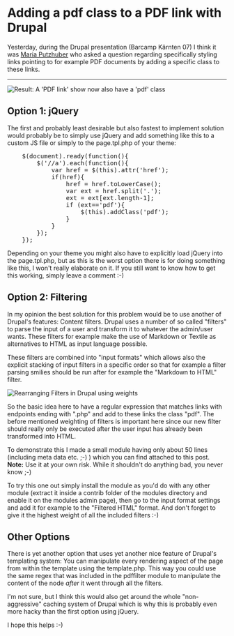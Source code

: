 # Adding a pdf class to a PDF link with Drupal

Yesterday, during the Drupal presentation (Barcamp Kärnten 07) I think it was [Maria Putzhuber](http://www.putzhuber.net/) who asked a question regarding specifically styling links pointing to for example PDF documents by adding a specific class to these links.



-------------------------------



<img src="http://zerokspot.com/uploads/pdffilter-result.png" alt="Result: A 'PDF link' show now also have a 'pdf' class" class="figure"/>

## Option 1: jQuery

The first and probably least desirable but also fastest to implement solution would probably be to simply use jQuery and add something like this to a custom JS file or simply to the page.tpl.php of your theme:

<pre class="code javascript">
	<span class="nx">$</span><span class="p">(</span><span class="nb">document</span><span class="p">).</span><span class="nx">ready</span><span class="p">(</span><span class="k">function</span><span class="p">(){</span>
		<span class="nx">$</span><span class="p">(</span><span class="s1">&#39;//a&#39;</span><span class="p">).</span><span class="nx">each</span><span class="p">(</span><span class="k">function</span><span class="p">(){</span>
			<span class="k">var</span> <span class="nx">href</span> <span class="o">=</span> <span class="nx">$</span><span class="p">(</span><span class="k">this</span><span class="p">).</span><span class="nx">attr</span><span class="p">(</span><span class="s1">&#39;href&#39;</span><span class="p">);</span>
			<span class="k">if</span><span class="p">(</span><span class="nx">href</span><span class="p">){</span>
				<span class="nx">href</span> <span class="o">=</span> <span class="nx">href</span><span class="p">.</span><span class="nx">toLowerCase</span><span class="p">();</span>
				<span class="k">var</span> <span class="nx">ext</span> <span class="o">=</span> <span class="nx">href</span><span class="p">.</span><span class="nx">split</span><span class="p">(</span><span class="s1">&#39;.&#39;</span><span class="p">);</span>
				<span class="nx">ext</span> <span class="o">=</span> <span class="nx">ext</span><span class="o">[</span><span class="nx">ext</span><span class="p">.</span><span class="nx">length</span><span class="err">-</span><span class="m">1</span><span class="p">];</span>
				<span class="k">if</span> <span class="p">(</span><span class="nx">ext</span><span class="o">==</span><span class="s1">&#39;pdf&#39;</span><span class="p">){</span>
					<span class="nx">$</span><span class="p">(</span><span class="k">this</span><span class="p">).</span><span class="nx">addClass</span><span class="p">(</span><span class="s1">&#39;pdf&#39;</span><span class="p">);</span>
				<span class="p">}</span>
			<span class="p">}</span>
		<span class="p">});</span>
	<span class="p">});</span>
</pre>

Depending on your theme you might also have to explicitly load jQuery into the page.tpl.php, but as this is the worst option there is for doing something like this, I won't really elaborate on it. If you still want to know how to get this working, simply leave a comment :-)


## Option 2: Filtering

In my opinion the best solution for this problem would be to use another of Drupal's features: Content filters. Drupal uses a number of so called "filters" to parse the input of a user and transform it to whatever the admin/user wants. These filters for example make the use of Markdown or Textile as alternatives to HTML as input language possible.

These filters are combined into "input formats" which allows also the explicit stacking of input filters in a specific order so that for example a filter parsing smilies should be run after for example the "Markdown to HTML" filter.

<img src="http://zerokspot.com/uploads/drupal-filterweights.png" alt="Rearranging Filters in Drupal using weights" class="figure"/>

So the basic idea here to have a regular expression that matches links with endpoints ending with ".php" and add to these links the class "pdf". The before mentioned weighting of filters is important here since our new filter should really only be executed after the user input has already been transformed into HTML.

To demonstrate this I made a small module having only about 50 lines (including meta data etc. ;-) ) which you can find attached to this post. __Note:__ Use it at your own risk. While it shouldn't do anything bad, you never know ;-)

To try this one out simply install the module as you'd do with any other module (extract it inside a contrib folder of the modules directory and enable it on the modules admin page), then go to the input format settings and add it for example to the "Filtered HTML" format. And don't forget to give it the highest weight of all the included filters :-)

## Other Options

There is yet another option that uses yet another nice feature of Drupal's templating system: You can manipulate every rendering aspect of the page from within the template using the template.php. This way you could use the same regex that was included in the pdffilter module to manipulate the content of the node _after_ it went through all the filters. 

I'm not sure, but I think this would also get around the whole "non-aggressive" caching system of Drupal which is why this is probably even more hacky than the first option using jQuery. 

I hope this helps :-)